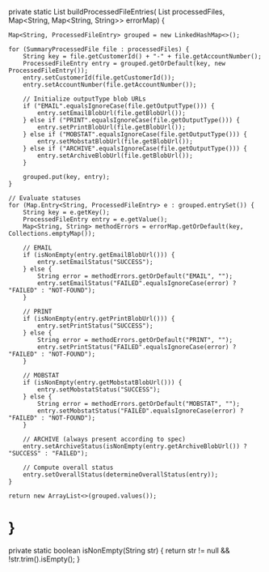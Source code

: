 private static List<ProcessedFileEntry> buildProcessedFileEntries(
        List<SummaryProcessedFile> processedFiles,
        Map<String, Map<String, String>> errorMap) {

    Map<String, ProcessedFileEntry> grouped = new LinkedHashMap<>();

    for (SummaryProcessedFile file : processedFiles) {
        String key = file.getCustomerId() + "-" + file.getAccountNumber();
        ProcessedFileEntry entry = grouped.getOrDefault(key, new ProcessedFileEntry());
        entry.setCustomerId(file.getCustomerId());
        entry.setAccountNumber(file.getAccountNumber());

        // Initialize outputType blob URLs
        if ("EMAIL".equalsIgnoreCase(file.getOutputType())) {
            entry.setEmailBlobUrl(file.getBlobUrl());
        } else if ("PRINT".equalsIgnoreCase(file.getOutputType())) {
            entry.setPrintBlobUrl(file.getBlobUrl());
        } else if ("MOBSTAT".equalsIgnoreCase(file.getOutputType())) {
            entry.setMobstatBlobUrl(file.getBlobUrl());
        } else if ("ARCHIVE".equalsIgnoreCase(file.getOutputType())) {
            entry.setArchiveBlobUrl(file.getBlobUrl());
        }

        grouped.put(key, entry);
    }

    // Evaluate statuses
    for (Map.Entry<String, ProcessedFileEntry> e : grouped.entrySet()) {
        String key = e.getKey();
        ProcessedFileEntry entry = e.getValue();
        Map<String, String> methodErrors = errorMap.getOrDefault(key, Collections.emptyMap());

        // EMAIL
        if (isNonEmpty(entry.getEmailBlobUrl())) {
            entry.setEmailStatus("SUCCESS");
        } else {
            String error = methodErrors.getOrDefault("EMAIL", "");
            entry.setEmailStatus("FAILED".equalsIgnoreCase(error) ? "FAILED" : "NOT-FOUND");
        }

        // PRINT
        if (isNonEmpty(entry.getPrintBlobUrl())) {
            entry.setPrintStatus("SUCCESS");
        } else {
            String error = methodErrors.getOrDefault("PRINT", "");
            entry.setPrintStatus("FAILED".equalsIgnoreCase(error) ? "FAILED" : "NOT-FOUND");
        }

        // MOBSTAT
        if (isNonEmpty(entry.getMobstatBlobUrl())) {
            entry.setMobstatStatus("SUCCESS");
        } else {
            String error = methodErrors.getOrDefault("MOBSTAT", "");
            entry.setMobstatStatus("FAILED".equalsIgnoreCase(error) ? "FAILED" : "NOT-FOUND");
        }

        // ARCHIVE (always present according to spec)
        entry.setArchiveStatus(isNonEmpty(entry.getArchiveBlobUrl()) ? "SUCCESS" : "FAILED");

        // Compute overall status
        entry.setOverallStatus(determineOverallStatus(entry));
    }

    return new ArrayList<>(grouped.values());
}
================
private static boolean isNonEmpty(String str) {
    return str != null && !str.trim().isEmpty();
}
